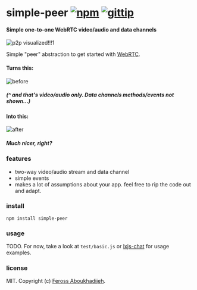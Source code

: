 # simple-peer [![npm](https://img.shields.io/npm/v/simple-peer.svg)](https://npmjs.org/package/simple-peer) [![gittip](https://img.shields.io/gittip/feross.svg)](https://www.gittip.com/feross/)

#### Simple one-to-one WebRTC video/audio and data channels

![p2p visualized!!!1](https://raw.githubusercontent.com/feross/simple-peer/master/img.png)

Simple "peer" abstraction to get started with [WebRTC](https://en.wikipedia.org/wiki/WebRTC).

#### Turns this:

![before](https://raw.githubusercontent.com/feross/simple-peer/master/slide1.png)

##### (^ and that's video/audio only. Data channels methods/events not shown...)

#### Into this:

![after](https://raw.githubusercontent.com/feross/simple-peer/master/slide2.png)

##### Much nicer, right?

### features

- two-way video/audio stream and data channel
- simple events
- makes a lot of assumptions about your app. feel free to rip the code out and adapt.

### install

```
npm install simple-peer
```

### usage

TODO. For now, take a look at `test/basic.js` or [lxjs-chat](https://github.com/feross/lxjs-chat) for usage examples.

### license

MIT. Copyright (c) [Feross Aboukhadijeh](http://feross.org).
